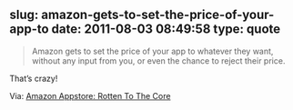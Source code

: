 slug: amazon-gets-to-set-the-price-of-your-app-to
date: 2011-08-03 08:49:58
type: quote
---

> Amazon gets to set the price of your app to whatever they want, without any input from you, or even the chance to reject their price.

That’s crazy!

 Via: [Amazon Appstore: Rotten To The Core](http://shiftyjelly.wordpress.com/2011/08/02/amazon-app-store-rotten-to-the-core/)
